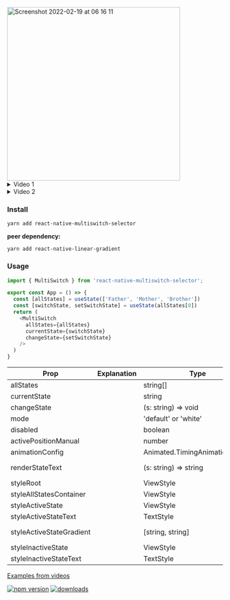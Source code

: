 <img width="404" alt="Screenshot 2022-02-19 at 06 16 11" src="https://user-images.githubusercontent.com/33498670/154785524-1ae481dc-c03d-4219-a47e-11a4b0629044.png">

<details>
  <summary>Video 1</summary>

  https://user-images.githubusercontent.com/33498670/154785463-2a7fd8f5-a7aa-473c-892e-6fe86ec7ca95.mov
</details>
<details>
  <summary>Video 2</summary>

  https://user-images.githubusercontent.com/33498670/154785433-86e5e46d-b69c-4239-976e-d9c53ae5ebc2.mov
</details>

### Install
```Shell
yarn add react-native-multiswitch-selector
```
**peer dependency:**
```Shell
yarn add react-native-linear-gradient
```

### Usage
```js
import { MultiSwitch } from 'react-native-multiswitch-selector';

export const App = () => {
  const [allStates] = useState(['Father', 'Mother', 'Brother'])
  const [switchState, setSwitchState] = useState(allStates[0])
  return (
    <MultiSwitch
      allStates={allStates}
      currentState={switchState}
      changeState={setSwitchState}
    />
  )
}
```

| Prop                     | Explanation                             | Type                           | Default                | Required |
| ------------------------ | --------------------------------------- | ------------------------------ | ---------------------- | -------- |
| allStates                |                                         | string[]                       |                        | true     |
| currentState             |                                         | string                         |                        | true     |
| changeState              |                                         | (s: string) => void            |                        | true     |
| mode                     |                                         | 'default' or 'white'           | 'default'              | false    |
| disabled                 |                                         | boolean                        | false                  | false    |
| activePositionManual     |                                         | number                         | undefined              | false    |
| animationConfig          |                                         | Animated.TimingAnimationConfig |                        | false    |
| renderStateText          |                                         | (s: string) => string          | (s: string) => s       | false    |
| styleRoot                |                                         | ViewStyle                      | {}                     | false    |
| styleAllStatesContainer  |                                         | ViewStyle                      | {}                     | false    |
| styleActiveState         |                                         | ViewStyle                      | {}                     | false    |
| styleActiveStateText     |                                         | TextStyle                      | {}                     | false    |
| styleActiveStateGradient |                                         | [string, string]               | ['#81cf34', '#619c27'] | false    |
| styleInactiveState       |                                         | ViewStyle                      | {}                     | false    |
| styleInactiveStateText   |                                         | TextStyle                      | {}                     | false    |

[Examples from videos](https://github.com/norflin321/react-native-multiswitch-selector/blob/main/example/src/App.tsx)

[![npm version](https://badge.fury.io/js/react-native-multiswitch-selector.svg)](https://badge.fury.io/js/react-native-multiswitch-selector)
[![downloads](https://img.shields.io/npm/dm/react-native-multiswitch-selector.svg)](https://www.npmjs.com/package/react-native-multiswitch-selector)

